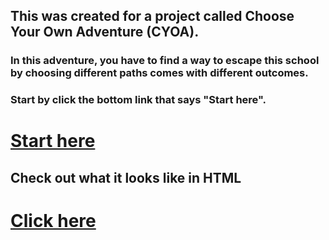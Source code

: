 ## This was created for a project called Choose Your Own Adventure (CYOA).
### In this adventure, you have to find a way to escape this school by choosing different paths comes with different outcomes.
### Start by click the bottom link that says "Start here".

# [Start here](Start-here.md)

## Check out what it looks like in HTML
# [Click here](HTML-VERSION/README.html)
